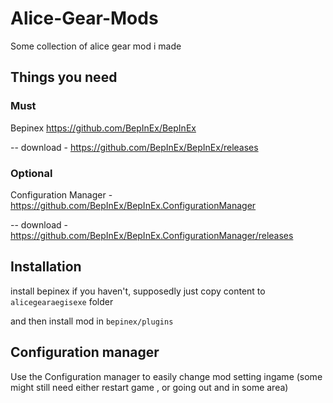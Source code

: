 # Alice-Gear-Mods
Some collection of alice gear mod i made

## Things you need
### Must 
Bepinex https://github.com/BepInEx/BepInEx

-- download - https://github.com/BepInEx/BepInEx/releases
### Optional
Configuration Manager - https://github.com/BepInEx/BepInEx.ConfigurationManager

-- download - https://github.com/BepInEx/BepInEx.ConfigurationManager/releases
  
  
## Installation
 install bepinex if you haven't, supposedly just copy content to `alicegearaegisexe` folder
 
 and then install mod in `bepinex/plugins`
 
## Configuration manager
 Use the Configuration manager to easily change mod setting ingame (some might still need either restart game , or going out and in some area) 
 
